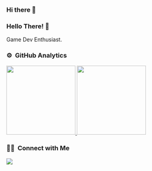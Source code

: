 ### Hi there 👋

### Hello There! 👋 

Game Dev Enthusiast. 

### ⚙️ &nbsp;GitHub Analytics

<p align="left">
<a href="https://github.com/DaffaPoseidon">
  <img height="180em" src="https://github-readme-stats.vercel.app/api?username=AikaMinami&show_icons=true&theme=algolia&include_all_commits=true&count_private=true"/>
  <img height="180em" src="https://github-readme-stats.vercel.app/api/top-langs/?username=AikaMinami&layout=compact&langs_count=8&theme=algolia"/>
</a>
</p>

### 🤝🏻 &nbsp;Connect with Me

<p align="left">
<a href="daffa:poseidon.ndap.cahyo@gmail.com"><img src="https://img.shields.io/badge/-aikatan.aikachan@gmail.com-D14836?style=flat&logo=Gmail&logoColor=white"/></a>
</p>
